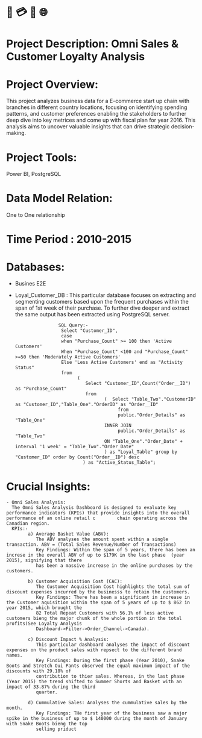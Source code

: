 # 🛒 💳 📱 🌐

# Project Description: Omni Sales & Customer Loyalty Analysis

# Project Overview:
This project analyzes business data for a E-commerce start up chain with branches in different country locations, focusing on identifying spending patterns, and customer  preferences enabling the stakeholders to further deep dive into key metrices and come up with fiscal plan for year 2016. This analysis aims to uncover valuable insights that can drive strategic decision-making. 

# Project Tools:
Power BI, PostgreSQL

# Data Model Relation:
One to One relationship

# Time Period : 2010-2015

# Databases: 
  -  Busines E2E
  -  Loyal_Customer_DB : This particular database focuses on extracting and segmenting customers based upon the frequent purchases within the span of 1st week of their
     purchase. To further dive deeper and extract the same output has been extracted using PostgreSQL server.

    					 SQL Query:-  
                          Select "Customer_ID",
				          case
                          when "Purchase_Count" >= 100 then 'Active Customers'
                          When "Purchase_Count" <100 and "Purchase_Count" >=50 then 'Moderately Active Customers'
                          Else 'Less Active Customers' end as "Activity Status"
                          from 
	                            (
	                               Select "Customer_ID",Count("Order__ID") as "Purchase_Count"
	                               from 
		                                  (	 Select "Table_Two"."CustomerID" as "Customer_ID","Table_One"."OrderID" as "Order__ID"
			                                   from 
			                                   public."Order_Details" as "Table_One" 
		                                  INNER JOIN 
			                                   public."Order_Details" as "Table_Two"
		                                  ON "Table_One"."Order_Date" + interval '1 week' = "Table_Two"."Order_Date"
		                                  ) as "Loyal_Table" group by "Customer_ID" order by Count("Order__ID") desc
	                              ) as "Active_Status_Table";


# Crucial Insights:

	- Omni Sales Analysis:	
	  The Omni Sales Analysis Dashboard is designed to evaluate key performance indicators (KPIs) that provide insights into the overall performance of an online retail c		  chain operating across the Canadian region.
	  KPIs:-
	  		a) Average Basket Value (ABV):
			   The ABV analyses the amount spent within a single transaction. ABV = (Total Sales Revenue/Number of Transactions)
			   Key Findings: Within the span of 5 years, there has been an increse in the overall ABV of up to $179K in the last phase  (year 2015), signifying that there  
			   has been a massive increase in the online purchases by the customers. 
			
			b) Customer Acquisition Cost (CAC):
			   The Customer Acquisition Cost highlights the total sum of discount expenses incurred by the businesss to retain the customers. 
			   Key Findings: There has been a significant in increase in the Customer aquisition within the span of 5 years of up to $ 862 in year 2015, which brought the 	
			   82 Total Repeat Customers with 56.1% of less active customers bieng the major chunk of the whole portion in the total profits(See Loyalty Analysis 
			   Dashboard->Filter->Order_Channel->Canada).

			c) Discount Impact % Analysis:
			   This particular dashboard analyses the impact of discount expenses on the product sales with repsect to the different brand names.
			   Key Findings: During the first phase (Year 2010), Snake Boots and Stretch Oui Pants observed the equal maximum impact of the discounts with 29.18% of  
			   contribution to thier sales. Whereas, in the last phase (Year 2015) the trend shifted to Summer Shorts and Basket with an impact of 33.87% during the third 
			   quarter. 
			   
			d) Cummulative Sales: Analyses the cummulative sales by the month.
	  		   Key Findings: THe first year of the business saw a major spike in the business of up to $ 140000 during the month of January with Snake Boots bieng the top 	 
			   selling priduct 

# 
